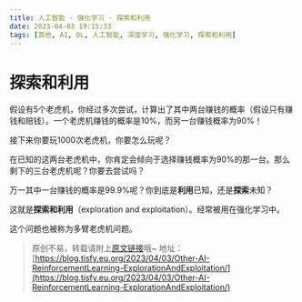 ```yaml
---
title: 人工智能 - 强化学习 - 探索和利用
date: 2023-04-03 19:15:33
tags: [其他, AI, DL, 人工智能, 深度学习, 强化学习, 探索和利用]
---
```


# 探索和利用

假设有5个老虎机，你经过多次尝试，计算出了其中两台赚钱的概率（假设只有赚钱和赔钱）。一个老虎机赚钱的概率是10%，而另一台赚钱概率为90%！

接下来你要玩1000次老虎机，你要怎么玩呢？

在已知的这两台老虎机中，你肯定会倾向于选择赚钱概率为90%的那一台。那么剩下的三台老虎机呢？你要去尝试吗？

万一其中一台赚钱的概率是99.9%呢？你到底是**利用**已知，还是**探索**未知？

这就是**探索和利用**（exploration and exploitation）。经常被用在强化学习中。

这个问题也被称为多臂老虎机问题。

> 原创不易，转载请附上[原文链接](https://blog.tisfy.eu.org/2023/04/03/Other-AI-ReinforcementLearning-ExplorationAndExploitation/)哦~
> 地址：[https://blog.tisfy.eu.org/2023/04/03/Other-AI-ReinforcementLearning-ExplorationAndExploitation/](https://blog.tisfy.eu.org/2023/04/03/Other-AI-ReinforcementLearning-ExplorationAndExploitation/)
